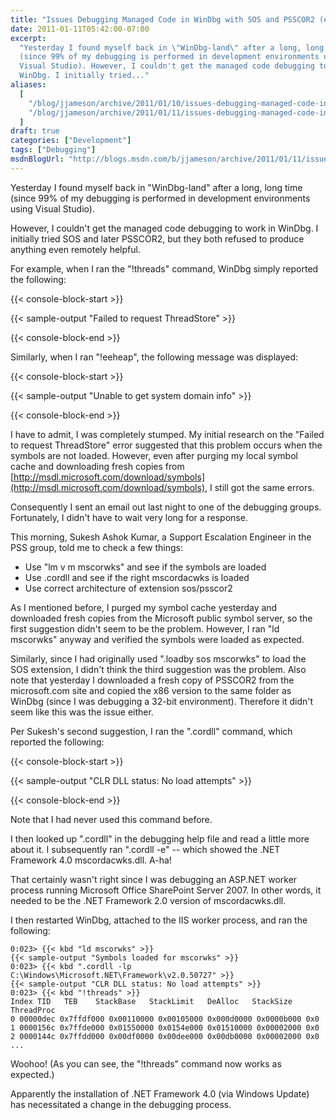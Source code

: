 ```yaml
---
title: "Issues Debugging Managed Code in WinDbg with SOS and PSSCOR2 (e.g. \"Failed to request ThreadStore\")"
date: 2011-01-11T05:42:00-07:00
excerpt:
  "Yesterday I found myself back in \"WinDbg-land\" after a long, long time
  (since 99% of my debugging is performed in development environments using
  Visual Studio). However, I couldn't get the managed code debugging to work in
  WinDbg. I initially tried..."
aliases:
  [
    "/blog/jjameson/archive/2011/01/10/issues-debugging-managed-code-in-windbg-with-sos-and-psscor2-e-g-quot-failed-to-request-threadstore-quot.aspx",
    "/blog/jjameson/archive/2011/01/11/issues-debugging-managed-code-in-windbg-with-sos-and-psscor2-e-g-quot-failed-to-request-threadstore-quot.aspx",
  ]
draft: true
categories: ["Development"]
tags: ["Debugging"]
msdnBlogUrl: "http://blogs.msdn.com/b/jjameson/archive/2011/01/11/issues-debugging-managed-code-in-windbg-with-sos-and-psscor2-e-g-quot-failed-to-request-threadstore-quot.aspx"
---
```


Yesterday I found myself back in "WinDbg-land" after a long, long time (since
99% of my debugging is performed in development environments using Visual
Studio).

However, I couldn't get the managed code debugging to work in WinDbg. I
initially tried SOS and later PSSCOR2, but they both refused to produce anything
even remotely helpful.

For example, when I ran the "!threads" command, WinDbg simply reported the
following:

{{< console-block-start >}}

{{< sample-output "Failed to request ThreadStore" >}}

{{< console-block-end >}}

Similarly, when I ran "!eeheap", the following message was displayed:

{{< console-block-start >}}

{{< sample-output "Unable to get system domain info" >}}

{{< console-block-end >}}

I have to admit, I was completely stumped. My initial research on the "Failed to
request ThreadStore" error suggested that this problem occurs when the symbols
are not loaded. However, even after purging my local symbol cache and
downloading fresh copies from
[http://msdl.microsoft.com/download/symbols](http://msdl.microsoft.com/download/symbols),
I still got the same errors.

Consequently I sent an email out last night to one of the debugging groups.
Fortunately, I didn't have to wait very long for a response.

This morning, Sukesh Ashok Kumar, a Support Escalation Engineer in the PSS
group, told me to check a few things:

- Use "lm v m mscorwks" and see if the symbols are loaded
- Use .cordll and see if the right mscordacwks is loaded
- Use correct architecture of extension sos/psscor2

As I mentioned before, I purged my symbol cache yesterday and downloaded fresh
copies from the Microsoft public symbol server, so the first suggestion didn't
seem to be the problem. However, I ran "ld mscorwks" anyway and verified the
symbols were loaded as expected.

Similarly, since I had originally used ".loadby sos mscorwks" to load the SOS
extension, I didn't think the third suggestion was the problem. Also note that
yesterday I downloaded a fresh copy of PSSCOR2 from the microsoft.com site and
copied the x86 version to the same folder as WinDbg (since I was debugging a
32-bit environment). Therefore it didn't seem like this was the issue either.

Per Sukesh's second suggestion, I ran the ".cordll" command, which reported the
following:

{{< console-block-start >}}

{{< sample-output "CLR DLL status: No load attempts" >}}

{{< console-block-end >}}

Note that I had never used this command before.

I then looked up ".cordll" in the debugging help file and read a little more
about it. I subsequently ran ".cordll -e" -- which showed the .NET Framework 4.0
mscordacwks.dll. A-ha!

That certainly wasn't right since I was debugging an ASP.NET worker process
running Microsoft Office SharePoint Server 2007. In other words, it needed to be
the .NET Framework 2.0 version of mscordacwks.dll.

I then restarted WinDbg, attached to the IIS worker process, and ran the
following:

```
0:023> {{< kbd "ld mscorwks" >}}
{{< sample-output "Symbols loaded for mscorwks" >}}
0:023> {{< kbd ".cordll -lp C:\Windows\Microsoft.NET\Framework\v2.0.50727" >}}
{{< sample-output "CLR DLL status: No load attempts" >}}
0:023> {{< kbd "!threads" >}}
Index TID   TEB    StackBase   StackLimit   DeAlloc   StackSize   ThreadProc 
0 00000dec 0x7ffdf000 0x00110000 0x00105000 0x000d0000 0x0000b000 0x0 
1 0000156c 0x7ffde000 0x01550000 0x0154e000 0x01510000 0x00002000 0x0 
2 0000144c 0x7ffdd000 0x00df0000 0x00dee000 0x00db0000 0x00002000 0x0
...
```

Woohoo! (As you can see, the "!threads" command now works as expected.)

Apparently the installation of .NET Framework 4.0 (via Windows Update) has
necessitated a change in the debugging process.

